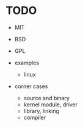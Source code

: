 <!--
{
  "title": "Virtualization",
  "date": "2017-05-10T13:49:57+09:00",
  "category": "",
  "tags": ["linux"],
  "draft": true
}
-->

# TODO

- MIT
- BSD
- GPL

- examples
  - linux

- corner cases
  - source and binary
  - kernel module, driver
  - library, linking
  - compiler
